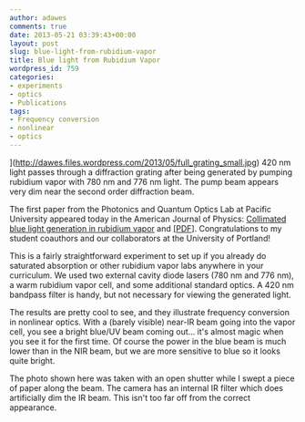 ```yaml
---
author: adawes
comments: true
date: 2013-05-21 03:39:43+00:00
layout: post
slug: blue-light-from-rubidium-vapor
title: Blue light from Rubidium Vapor
wordpress_id: 759
categories:
- experiments
- optics
- Publications
tags:
- Frequency conversion
- nonlinear
- optics
---
```


<span class="caption">](http://dawes.files.wordpress.com/2013/05/full_grating_small.jpg) 420 nm light passes through a diffraction grating after being generated by pumping rubidium vapor with 780 nm and 776 nm light. The pump beam appears very dim near the second order diffraction beam.</span>

The first paper from the Photonics and Quantum Optics Lab at Pacific University appeared today in the American Journal of Physics: [Collimated blue light generation in rubidium vapor](http://dx.doi.org/10.1119/1.4795311) and [[PDF](http://amcdawes.com/files/keinlen_bluelight_ajp_81_442.pdf)]. Congratulations to my student coauthors and our collaborators at the University of Portland!

This is a fairly straightforward experiment to set up if you already do saturated absorption or other rubidium vapor labs anywhere in your curriculum. We used two external cavity diode lasers (780 nm and 776 nm), a warm rubidium vapor cell, and some additional standard optics. A 420 nm bandpass filter is handy, but not necessary for viewing the generated light.

The results are pretty cool to see, and they illustrate frequency conversion in nonlinear optics. With a (barely visible) near-IR beam going into the vapor cell, you see a bright blue/UV beam coming out... it's almost magic when you see it for the first time. Of course the power in the blue beam is much lower than in the NIR beam, but we are more sensitive to blue so it looks quite bright.

The photo shown here was taken with an open shutter while I swept a piece of paper along the beam. The camera has an internal IR filter which does artificially dim the IR beam. This isn't too far off from the correct appearance.
